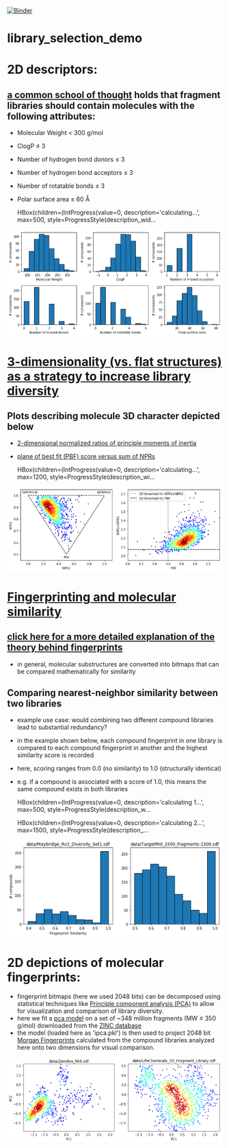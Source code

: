 [![Binder](https://mybinder.org/badge_logo.svg)](https://mybinder.org/v2/gh/molp11/library_selection_demo/master)
# library_selection_demo


# 2D descriptors:
## [a common school of thought](http://practicalfragments.blogspot.com/2011/11/pushing-rule-of-3.html) holds that fragment libraries should contain molecules with the following attributes:
- Molecular Weight $\lt$ 300 g/mol
- ClogP $\le$ 3
- Number of hydrogen bond donors $\le$ 3
- Number of hydrogen bond acceptors $\le$ 3
- Number of rotatable bonds $\le$ 3
- Polar surface area $\le$ 60 Å


    HBox(children=(IntProgress(value=0, description='calculating...', max=500, style=ProgressStyle(description_wid…


    
    


![png](tmp_files/tmp_4_2.png)


# [3-dimensionality (vs. flat structures) as a strategy to increase library diversity](https://blogs.sciencemag.org/pipeline/archives/2013/08/08/the_3d_fragment_consortium)
## Plots describing molecule 3D character depicted below
- [2-dimensional normalized ratios of principle moments of inertia](https://pubs.acs.org/doi/full/10.1021/ci025599w)
- [plane of best fit (PBF) score versus sum of NPRs](https://pubs.acs.org/doi/pdfplus/10.1021/ci300293f)


    HBox(children=(IntProgress(value=0, description='calculating...', max=1200, style=ProgressStyle(description_wi…



![png](tmp_files/tmp_7_1.png)


# [Fingerprinting and molecular similarity](https://www.rdkit.org/docs/GettingStartedInPython.html#fingerprinting-and-molecular-similarity)
## [click here for a more detailed explanation of the theory behind fingerprints](https://www.daylight.com/dayhtml/doc/theory/theory.finger.html)
- in general, molecular substructures are converted into bitmaps that can be compared mathematically for similarity

## Comparing nearest-neighbor similarity between two libraries
- example use case: would combining two different compound libraries lead to substantial redundancy? 
- in the example shown below, each compound fingerprint in one library is compared to each compound fingerprint in another and the highest similarity score is recorded
- here, scoring ranges from 0.0 (no similarity) to 1.0 (structurally identical)
- e.g. if a compound is associated with a score of 1.0, this means the same compound exists in both libraries


    HBox(children=(IntProgress(value=0, description='calculating 1...', max=500, style=ProgressStyle(description_w…



    HBox(children=(IntProgress(value=0, description='calculating 2...', max=1500, style=ProgressStyle(description_…



![png](tmp_files/tmp_10_2.png)


# 2D depictions of molecular fingerprints:
- fingerprint bitmaps (here we used 2048 bits) can be decomposed using statistical techniques like [Principle component analysis (PCA)](https://en.wikipedia.org/wiki/Principal_component_analysis) to allow for visualization and comparison of library diversity.
- here we fit a [pca model](https://scikit-learn.org/stable/modules/generated/sklearn.decomposition.IncrementalPCA.html) on a set of \~348 million fragments (MW $\le$ 350 g/mol) downloaded from the [ZINC database](http://zinc15.docking.org/tranches/home/#)
- the model (loaded here as 'ipca.pkl') is then used to project 2048 bit [Morgan Fingerprints](https://www.rdkit.org/docs/GettingStartedInPython.html#morgan-fingerprints-circular-fingerprints) calculated from the compound libraries analyzed here onto two dimensions for visual comparison.


![png](tmp_files/tmp_13_0.png)

